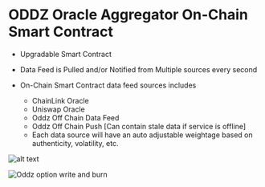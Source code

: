 # ODDZ Oracle Aggregator On-Chain Smart Contract

- Upgradable Smart Contract

- Data Feed is Pulled and/or Notified from Multiple sources every second

- On-Chain Smart Contract data feed sources includes

  - ChainLink Oracle
  - Uniswap Oracle
  - Oddz Off Chain Data Feed
  - Oddz Off Chain Push [Can contain stale data if service is offline]
  - Each data source will have an auto adjustable weightage based on authenticity, volatility, etc.

![alt text](https://user-images.githubusercontent.com/1021966/103983247-c7159c00-5139-11eb-8242-479a85115716.png?raw=true)

![Oddz option write and burn](https://user-images.githubusercontent.com/1021966/105691731-78466100-5eb2-11eb-845b-000dd94e123f.png)

